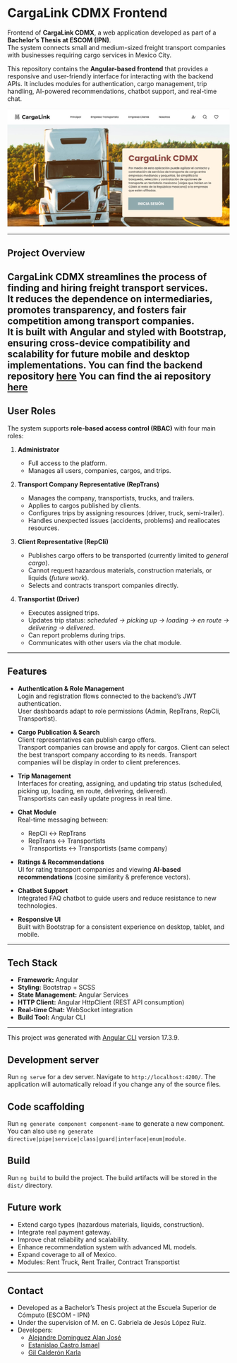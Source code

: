 # CargaLink CDMX Frontend
Frontend of **CargaLink CDMX**, a web application developed as part of a **Bachelor’s Thesis at ESCOM (IPN)**.  
The system connects small and medium-sized freight transport companies with businesses requiring cargo services in Mexico City.  

This repository contains the **Angular-based frontend** that provides a responsive and user-friendly interface for interacting with the backend APIs. It includes modules for authentication, cargo management, trip handling, AI-powered recommendations, chatbot support, and real-time chat.

![Index Cargalink Frontend](presentation.jpg)

---
## Project Overview

CargaLink CDMX streamlines the process of finding and hiring freight transport services.  
It reduces the dependence on intermediaries, promotes transparency, and fosters fair competition among transport companies.  
It is built with **Angular** and styled with **Bootstrap**, ensuring cross-device compatibility and scalability for future mobile and desktop implementations.
You can find the backend repository [here](https://github.com/Shutman-ZTAY/CargaLink-BackEnd/)
You can find the ai repository [here]()
---

## User Roles

The system supports **role-based access control (RBAC)** with four main roles:

1. **Administrator**  
   - Full access to the platform.  
   - Manages all users, companies, cargos, and trips.  

2. **Transport Company Representative (RepTrans)**  
   - Manages the company, transportists, trucks, and trailers.  
   - Applies to cargos published by clients.  
   - Configures trips by assigning resources (driver, truck, semi-trailer).  
   - Handles unexpected issues (accidents, problems) and reallocates resources.  

3. **Client Representative (RepCli)**  
   - Publishes cargo offers to be transported (currently limited to *general cargo*).  
   - Cannot request hazardous materials, construction materials, or liquids (*future work*).  
   - Selects and contracts transport companies directly.  

4. **Transportist (Driver)**  
   - Executes assigned trips.  
   - Updates trip status: *scheduled → picking up → loading → en route → delivering → delivered*.  
   - Can report problems during trips.  
   - Communicates with other users via the chat module.  

---
## Features

- **Authentication & Role Management**  
  Login and registration flows connected to the backend’s JWT authentication.  
  User dashboards adapt to role permissions (Admin, RepTrans, RepCli, Transportist).

- **Cargo Publication & Search**  
  Client representatives can publish cargo offers.  
  Transport companies can browse and apply for cargos.
  Client can select the best transport company according to its needs.
  Transport companies will be display in order to client preferences.

- **Trip Management**  
  Interfaces for creating, assigning, and updating trip status (scheduled, picking up, loading, en route, delivering, delivered).  
  Transportists can easily update progress in real time.

- **Chat Module**  
  Real-time messaging between:  
  - RepCli ↔ RepTrans  
  - RepTrans ↔ Transportists  
  - Transportists ↔ Transportists (same company)  

- **Ratings & Recommendations**  
  UI for rating transport companies and viewing **AI-based recommendations** (cosine similarity & preference vectors).

- **Chatbot Support**  
  Integrated FAQ chatbot to guide users and reduce resistance to new technologies.

- **Responsive UI**  
  Built with Bootstrap for a consistent experience on desktop, tablet, and mobile.

---

## Tech Stack

- **Framework:** Angular  
- **Styling:** Bootstrap + SCSS  
- **State Management:** Angular Services  
- **HTTP Client:** Angular HttpClient (REST API consumption)  
- **Real-time Chat:** WebSocket integration  
- **Build Tool:** Angular CLI  

---

This project was generated with [Angular CLI](https://github.com/angular/angular-cli) version 17.3.9.

## Development server

Run `ng serve` for a dev server. Navigate to `http://localhost:4200/`. The application will automatically reload if you change any of the source files.

## Code scaffolding

Run `ng generate component component-name` to generate a new component. You can also use `ng generate directive|pipe|service|class|guard|interface|enum|module`.

## Build

Run `ng build` to build the project. The build artifacts will be stored in the `dist/` directory.

## Future work
- Extend cargo types (hazardous materials, liquids, construction).
- Integrate real payment gateway.
- Improve chat reliability and scalability.
- Enhance recommendation system with advanced ML models.
- Expand coverage to all of Mexico.
- Modules: Rent Truck, Rent Trailer, Contract Transportist

---
## Contact
- Developed as a Bachelor’s Thesis project at the Escuela Superior de Cómputo (ESCOM - IPN)
- Under the supervision of M. en C. Gabriela de Jesús López Ruíz.
- Developers:
  - [Alejandre Dominguez Alan José](https://github.com/H4d3rach)
  - [Estanislao Castro Ismael](https://github.com/Shutman-ZTAY)
  - [Gil Calderón Karla](https://github.com/karla-gilcal)

